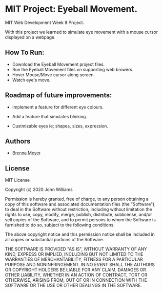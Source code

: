 # MIT Project: Eyeball Movement.

MIT Web Development Week 8 Project. 

With this project we learned to simulate eye movement with a mouse cursor displayed on a webpage.





## How To Run:

- Download the Eyeball Movement project files. 
- Run the Eyeball Movement files on supporting web browers.
- Hover Mouse/Move cursor along screen.
- Watch eye's move.
    
## Roadmap of future improvements:

- Implement a feature for different eye colours. 

- Add a feature that simulates blinking.

- Custmizable eyes ie; shapes, sizes, expression.


## Authors

- [Brenna Meyer](https://www.github.com/Bren129)


## License

MIT License

Copyright (c) 2020 John Williams

Permission is hereby granted, free of charge, to any person obtaining a copy
of this software and associated documentation files (the "Software"), to deal
in the Software without restriction, including without limitation the rights
to use, copy, modify, merge, publish, distribute, sublicense, and/or sell
copies of the Software, and to permit persons to whom the Software is
furnished to do so, subject to the following conditions:

The above copyright notice and this permission notice shall be included in all
copies or substantial portions of the Software.

THE SOFTWARE IS PROVIDED "AS IS", WITHOUT WARRANTY OF ANY KIND, EXPRESS OR
IMPLIED, INCLUDING BUT NOT LIMITED TO THE WARRANTIES OF MERCHANTABILITY,
FITNESS FOR A PARTICULAR PURPOSE AND NONINFRINGEMENT. IN NO EVENT SHALL THE
AUTHORS OR COPYRIGHT HOLDERS BE LIABLE FOR ANY CLAIM, DAMAGES OR OTHER
LIABILITY, WHETHER IN AN ACTION OF CONTRACT, TORT OR OTHERWISE, ARISING FROM,
OUT OF OR IN CONNECTION WITH THE SOFTWARE OR THE USE OR OTHER DEALINGS IN THE
SOFTWARE.
